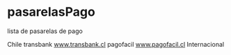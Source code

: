 # pasarelasPago
lista de pasarelas de pago

Chile
transbank www.transbank.cl
pagofacil www.pagofacil.cl
Internacional
